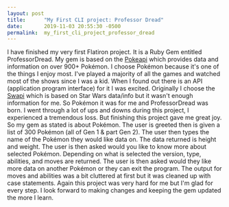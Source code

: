 ```yaml
---
layout: post
title:      "My First CLI project: Professor Dread"
date:       2019-11-03 20:55:30 -0500
permalink:  my_first_cli_project_professor_dread
---
```



 I have finished my very first Flatiron project. It is a Ruby Gem entitled ProfessorDread. My gem is based on the [Pokeapi](https://pokeapi.co/) which provides data and information on over 900+ Pokémon. I choose Pokémon because it's one of the things I enjoy most. I've played a majority of all the games and watched most of the shows since I was a kid. When I found out there is an API (application program interface) for it I was excited. Originally I choose the [Swapi](https://swapi.co/) which is based on Star Wars data/info but it wasn't enough information for me. So Pokémon it was for me and ProfessorDread was born.
 I went through a lot of ups and downs during this project, I experienced a tremendous loss. But finishing this project gave me great joy. So my gem as stated is about Pokémon. The user is greeted then is given a list of 300 Pokémon (all of Gen 1 & part Gen 2). The user then types the name of the Pokémon they would like data on. The data returned is height and weight. The user is then asked would you like to know more about selected Pokémon. Depending on what is selected the version, type, abilities, and moves are returned. The user is then asked would they like more data on another Pokémon or they can exit the program. The output for moves and abilities was a bit cluttered at first but it was cleaned up with case statements. Again this project was very hard for me but I'm glad for every step. I look forward to making changes and keeping the gem updated the more I learn.
 
